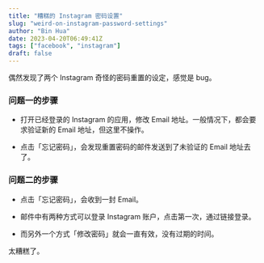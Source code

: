 ```yaml
---
title: "糟糕的 Instagram 密码设置"
slug: "weird-on-instagram-password-settings"
author: "Bin Hua"
date: 2023-04-20T06:49:41Z
tags: ["facebook", "instagram"]
draft: false
---
```


偶然发现了两个 Instagram 奇怪的密码重置的设定，感觉是 bug。

### 问题一的步骤

- 打开已经登录的 Instagram 的应用，修改 Email 地址。一般情况下，都会要求验证新的 Email 地址，但这里不操作。

- 点击「忘记密码」，会发现重置密码的邮件发送到了未验证的 Email 地址去了。

### 问题二的步骤

- 点击「忘记密码」，会收到一封 Email。

- 邮件中有两种方式可以登录 Instagram 账户，点击第一次，通过链接登录。

- 而另外一个方式「修改密码」就会一直有效，没有过期的时间。

太糟糕了。
